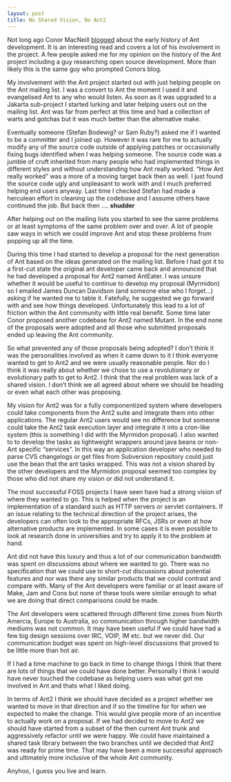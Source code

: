 ```yaml
--- 
layout: post
title: No Shared Vision, No Ant2
---
```

Not long ago Conor MacNeill [blogged](http://codefeed.com/blog/?p=98) about the early history of Ant development. It is an interesting read and covers a lot of his involvement in the project. A few people asked me for my opinion on the history of the Ant project including a guy researching open source development. More than likely this is the same guy who prompted Conors blog.

My involvement with the Ant project started out with just helping people on the Ant mailing list. I was a convert to Ant the moment I used it and evangelised Ant to any who would listen. As soon as it was upgraded to a Jakarta sub-project I started lurking and later helping users out on the mailing list. Ant was far from perfect at this time and had a collection of warts and gotchas but it was much better than the alternative make.

Eventually someone (Stefan Bodewig? or Sam Ruby?) asked me if I wanted to be a committer and I joined up. However it was rare for me to actually modify any of the source code outside of applying patches or occasionally fixing bugs identified when I was helping someone. The source code was a jumble of cruft inherited from many people who had implemented things in different styles and without understanding how Ant really worked. “How Ant really worked” was a more of a moving target back then as well. I just found the source code ugly and unpleasant to work with and I much preferred helping end users anyway. Last time I checked Stefan had made a herculean effort in cleaning up the codebase and I assume others have continued the job. But back then …. **shudder**

After helping out on the mailing lists you started to see the same problems or at least symptoms of the same problem over and over. A lot of people saw ways in which we could improve Ant and stop these problems from popping up all the time.

During this time I had started to develop a proposal for the next generation of Ant based on the ideas generated on the mailing list. Before I had got it to a first-cut state the original ant developer came back and announced that he had developed a proposal for Ant2 named AntEater. I was unsure whether it would be useful to continue to develop my proposal (Myrmidon) so I emailed James Duncan Davidson (and someone else who I forget…) asking if he wanted me to table it. Fatefully, he suggested we go forward with and see how things developed. Unfortunately this lead to a lot of friction within the Ant community with little real benefit. Some time later Conor proposed another codebase for Ant2 named Mutant. In the end none of the proposals were adopted and all those who submitted proposals ended up leaving the Ant community.

So what prevented any of those proposals being adopted? I don’t think it was the personalities involved as when it came down to it I think everyone wanted to get to Ant2 and we were usually reasonable people. Nor do I think it was really about whether we chose to use a revolutionary or evolutionary path to get to Ant2. I think that the real problem was lack of a shared vision. I don’t think we all agreed about where we should be heading or even what each other was proposing.

My vision for Ant2 was for a fully componentized system where developers could take components from the Ant2 suite and integrate them into other applications. The regular Ant2 users would see no difference but someone could take the Ant2 task execution layer and integrate it into a cron-like system (this is something I did with the Myrmidon proposal). I also wanted to to develop the tasks as lightweight wrappers around java beans or non-Ant specific “services”. In this way an application developer who needed to parse CVS changelogs or get files from Subversion repository could just use the bean that the ant tasks wrapped. This was not a vision shared by the other developers and the Myrmidon proposal seemed too complex by those who did not share my vision or did not understand it.

The most successful FOSS projects I have seen have had a strong vision of where they wanted to go. This is helped when the project is an implementation of a standard such as HTTP servers or servlet containers. If an issue relating to the technical direction of the project arises, the developers can often look to the appropriate RFCs, JSRs or even at how alternative products are implemented. In some cases it is even possible to look at research done in universities and try to apply it to the problem at hand.

Ant did not have this luxury and thus a lot of our communication bandwidth was spent on discussions about where we wanted to go. There was no specification that we could use to short-cut discussions about potential features and nor was there any similar products that we could contrast and compare with. Many of the Ant developers were familiar or at least aware of Make, Jam and Cons but none of these tools were similar enough to what we are doing that direct comparisons could be made.

The Ant developers were scattered through different time zones from North Amercia, Europe to Australia, so communication through higher bandwidth mediums was not common. It may have been useful if we could have had a few big design sessions over IRC, VOIP, IM etc. but we never did. Our communication budget was spent on high-level discussions that proved to be little more than hot air.

If I had a time machine to go back in time to change things I think that there are lots of things that we could have done better. Personally I think I would have never touched the codebase as helping users was what got me involved in Ant and thats what I liked doing.

In terms of Ant2 I think we should have decided as a project whether we wanted to move in that direction and if so the timeline for for when we expected to make the change. This would give people more of an incentive to actually work on a proposal. If we had decided to move to Ant2 we should have started from a subset of the then current Ant trunk and aggressively refactor until we were happy. We could have maintained a shared task library between the two branches until we decided that Ant2 was ready for prime time. That may have been a more successful approach and ultimately more inclusive of the whole Ant community.

Anyhoo, I guess you live and learn.
